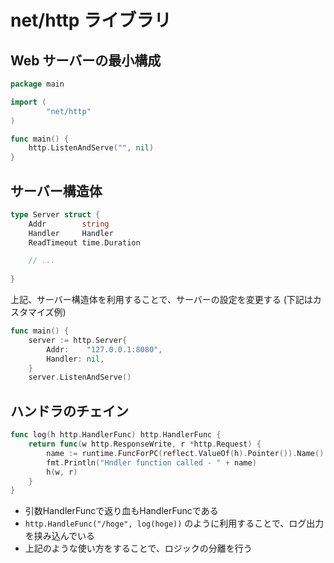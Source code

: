 # net/http ライブラリ

## Web サーバーの最小構成

```go
package main

import (
	    "net/http"
)

func main() {
	http.ListenAndServe("", nil)
}
```

## サーバー構造体

```go
type Server struct {
	Addr        string
	Handler     Handler
	ReadTimeout time.Duration

	// ...
	
}
```

上記、サーバー構造体を利用することで、サーバーの設定を変更する (下記はカスタマイズ例)

```go
func main() {
	server := http.Server{
		Addr:    "127.0.0.1:8080",
		Handler: nil,
	}
	server.ListenAndServe()
```

## ハンドラのチェイン

```go
func log(h http.HandlerFunc) http.HandlerFunc {
	return func(w http.ResponseWrite, r *http.Request) {
		name := runtime.FuncForPC(reflect.ValueOf(h).Pointer()).Name()
		fmt.Println("Hndler function called - " + name)
		h(w, r)
	}
}
```

- 引数HandlerFuncで返り血もHandlerFuncである
- `http.HandleFunc("/hoge", log(hoge))` のように利用することで、ログ出力を挟み込んでいる
- 上記のような使い方をすることで、ロジックの分離を行う

